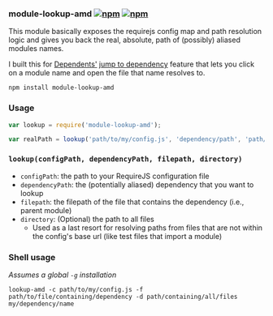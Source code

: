 ### module-lookup-amd [![npm](http://img.shields.io/npm/v/module-lookup-amd.svg)](https://npmjs.org/package/module-lookup-amd) [![npm](http://img.shields.io/npm/dm/module-lookup-amd.svg)](https://npmjs.org/package/module-lookup-amd)

This module basically exposes the requirejs config map and path resolution logic
and gives you back the real, absolute, path of (possibly) aliased modules names.

I built this for [Dependents'](https://sublime.wbond.net/packages/Dependents) [jump to dependency](https://github.com/mrjoelkemp/Dependents#jump-to-a-dependency) feature that lets you click on a module name
and open the file that name resolves to.

`npm install module-lookup-amd`

### Usage

```js
var lookup = require('module-lookup-amd');

var realPath = lookup('path/to/my/config.js', 'dependency/path', 'path/to/file/containing/dependency');
```

### `lookup(configPath, dependencyPath, filepath, directory)`

* `configPath`: the path to your RequireJS configuration file
* `dependencyPath`: the (potentially aliased) dependency that you want to lookup
* `filepath`: the filepath of the file that contains the dependency (i.e., parent module)
* `directory`: (Optional) the path to all files
  * Used as a last resort for resolving paths from files that are not within the config's base url (like test files that import a module)

### Shell usage

*Assumes a global `-g` installation*

`lookup-amd -c path/to/my/config.js -f path/to/file/containing/dependency -d path/containing/all/files my/dependency/name`
